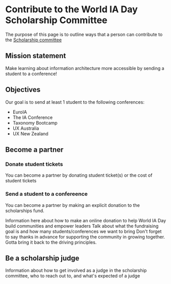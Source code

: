 # Contribute to the World IA Day Scholarship Committee

The purpose of this page is to outline ways that a person can contribute to the [Scholarship committee](README.md)

## Mission statement
Make learning about information architecture more accessible by sending a student to a conference!

## Objectives
Our goal is to send at least 1 student to the following conferences: 
- EuroIA
- The IA Conference
- Taxonomy Bootcamp
- UX Australia
- UX New Zealand

## Become a partner

### Donate student tickets 
You can become a partner by donating student ticket(s) or the cost of student tickets

### Send a student to a confereence 
You can become a partner by making an explicit donation to the scholarships fund.

Information here about how to make an online donation to help World IA Day build communities and empower leaders
Talk about what the fundraising goal is and how many students/conferences we want to bring 
Don't forget to say thanks in advance for supporting the community in growing together. Gotta bring it back to the driving principles. 

## Be a scholarship judge
Information about how to get involved as a judge in the scholarship committee, who to reach out to, and what's expected of a judge

